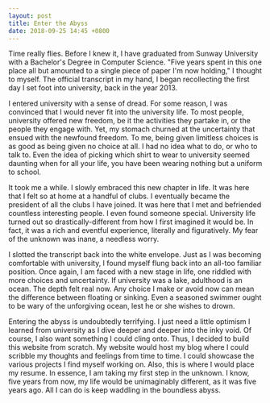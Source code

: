 ```yaml
---
layout: post
title: Enter the Abyss
date: 2018-09-25 14:45 +0800
---
```


Time really flies. Before I knew it, I have graduated from Sunway University
with a Bachelor's Degree in Computer Science. "Five years spent in this one
place all but amounted to a single piece of paper I'm now holding," I thought
to myself. The official transcript in my hand, I began recollecting the first
day I set foot into university, back in the year 2013.

I entered university with a sense of dread. For some reason, I was convinced
that I would never fit into the university life. To most people, university
offered new freedom, be it the activities they partake in, or the people they
engage with. Yet, my stomach churned at the uncertainty that ensued with the
newfound freedom. To me, being given limitless choices is as good as being
given no choice at all. I had no idea what to do, or who to talk to. Even the
idea of picking which shirt to wear to university seemed daunting when for all
your life, you have been wearing nothing but a uniform to school.

It took me a while. I slowly embraced this new chapter in life. It was here
that I felt so at home at a handful of clubs. I eventually became the president
of all the clubs I have joined. It was here that I met and befriended countless
interesting people. I even found someone special. University life turned out so
drastically-different from how I first imagined it would be. In fact, it was a
rich and eventful experience, literally and figuratively. My fear of the
unknown was inane, a needless worry.

I slotted the transcript back into the white envelope. Just as I was becoming
comfortable with university, I found myself flung back into an all-too familiar
position.  Once again, I am faced with a new stage in life, one riddled with
more choices and uncertainty. If university was a lake, adulthood is an ocean.
The depth felt real now. Any choice I make or avoid now can mean the difference
between floating or sinking. Even a seasoned swimmer ought to be wary of the
unforgiving ocean, lest he or she wishes to drown.

Entering the abyss is undoubtedly terrifying. I just need a little optimism I
learned from university as I dive deeper and deeper into the inky void. Of
course, I also want something I could cling onto. Thus, I decided to build
this website from scratch. My website would host my blog where I could scribble
my thoughts and feelings from time to time. I could showcase the various
projects I find myself working on. Also, this is where I would place my resume.
In essence, I am taking my first step in the unknown. I know, five years from
now, my life would be unimaginably different, as it was five years ago. All I
can do is keep waddling in the boundless abyss.
